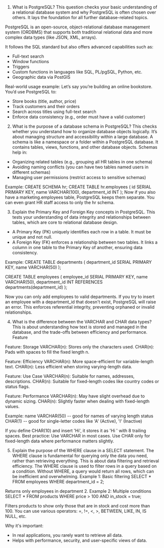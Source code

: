 1. What is PostgreSQL?
This question checks your basic understanding of a relational database system and why PostgreSQL is often chosen over others. It lays the foundation for all further database-related topics.

PostgreSQL is an open-source, object-relational database management system (ORDBMS) that supports both traditional relational data and more complex data types (like JSON, XML, arrays).

It follows the SQL standard but also offers advanced capabilities such as:
- Full-text search
- Window functions
- Triggers
- Custom functions in languages like SQL, PL/pgSQL, Python, etc.
- Geographic data via PostGIS


Real-world usage example:
Let’s say you’re building an online bookstore. You’d use PostgreSQL to:
- Store books (title, author, price)
- Track customers and their orders
- Search across titles using full-text search
- Enforce data consistency (e.g., order must have a valid customer)



2. What is the purpose of a database schema in PostgreSQL?
This checks whether you understand how to organize database objects logically. It’s about managing structure and accessibility within a large database.
A schema is like a namespace or a folder within a PostgreSQL database. It contains tables, views, functions, and other database objects. Schemas help in:
- Organizing related tables (e.g., grouping all HR tables in one schema)
- Avoiding naming conflicts (you can have two tables named users in different schemas)
- Managing user permissions (restrict access to sensitive schemas)


Example:
CREATE SCHEMA hr;
CREATE TABLE hr.employees (
    id SERIAL PRIMARY KEY,
    name VARCHAR(100),
    department_id INT
);
Now if you also have a marketing.employees table, PostgreSQL keeps them separate. You can even grant HR staff access to only the hr schema.


3. Explain the Primary Key and Foreign Key concepts in PostgreSQL.
This tests your understanding of data integrity and relationships between tables, which are core to relational database design.
- A Primary Key (PK) uniquely identifies each row in a table. It must be unique and not null.
- A Foreign Key (FK) enforces a relationship between two tables. It links a column in one table to the Primary Key of another, ensuring data consistency.


Example:
CREATE TABLE departments (
    department_id SERIAL PRIMARY KEY,
    name VARCHAR(50)
);

CREATE TABLE employees (
    employee_id SERIAL PRIMARY KEY,
    name VARCHAR(50),
    department_id INT REFERENCES departments(department_id)
);

Now you can only add employees to valid departments. If you try to insert an employee with a department_id that doesn't exist, PostgreSQL will raise an error.
This enforces referential integrity, preventing orphaned or invalid relationships.

4. What is the difference between the VARCHAR and CHAR data types?
This is about understanding how text is stored and managed in the database, and the trade-offs between efficiency and performance.
Feature

Feature: Storage
VARCHAR(n): Stores only the characters used.
CHAR(n): Pads with spaces to fill the fixed length n.

Feature: Efficiency
VARCHAR(n): More space-efficient for variable-length text.
CHAR(n): Less efficient when storing varying-length data.

Feature: Use Case
VARCHAR(n): Suitable for names, addresses, descriptions.
CHAR(n): Suitable for fixed-length codes like country codes or status flags.

Feature: Performance
VARCHAR(n): May have slight overhead due to dynamic sizing.
CHAR(n): Slightly faster when dealing with fixed-length values.

Example:
name VARCHAR(50)    -- good for names of varying length
status CHAR(1)      -- good for single-letter codes like 'A' (Active), 'I' (Inactive)

If you define CHAR(10) and insert 'Hi', it stores it as 'Hi ' with 8 trailing spaces.
Best practice: Use VARCHAR in most cases. Use CHAR only for fixed-length data where performance matters slightly.


5. Explain the purpose of the WHERE clause in a SELECT statement.
The WHERE clause is fundamental for querying only the data you need, rather than retrieving everything. This is about data filtering and retrieval efficiency.
The WHERE clause is used to filter rows in a query based on a condition. Without WHERE, a query would return all rows, which can be inefficient and overwhelming.
Example 1: Basic filtering
SELECT * FROM employees
WHERE department_id = 2;

Returns only employees in department 2.
Example 2: Multiple conditions
SELECT * FROM products
WHERE price > 100 AND in_stock = true;

Filters products to show only those that are in stock and cost more than 100.
You can use various operators:
=, !=, <, >, BETWEEN, LIKE, IN, IS NULL, etc.


Why it's important:
- In real applications, you rarely want to retrieve all data.
- Helps with performance, security, and user-specific views of data.


